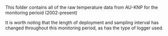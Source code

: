 This folder contains all of the raw temperature data from AU-KNP for the monitoring perioid (2002-present)

It is worth noting that the length of deployment and sampling interval has changed throughout this monitoring period, as has the type of logger used.
